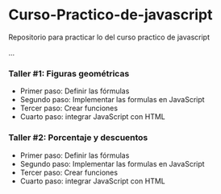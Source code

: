 # Curso-Practico-de-javascript
Repositorio para practicar lo del curso practico de javascript

...

### Taller #1: Figuras geométricas

- Primer paso: Definir las fórmulas
- Segundo paso: Implementar las formulas en JavaScript
- Tercer paso: Crear funciones
- Cuarto paso: integrar JavaScript con HTML

### Taller #2: Porcentaje y descuentos

- Primer paso: Definir las fórmulas
- Segundo paso: Implementar las formulas en JavaScript
- Tercer paso: Crear funciones
- Cuarto paso: integrar JavaScript con HTML